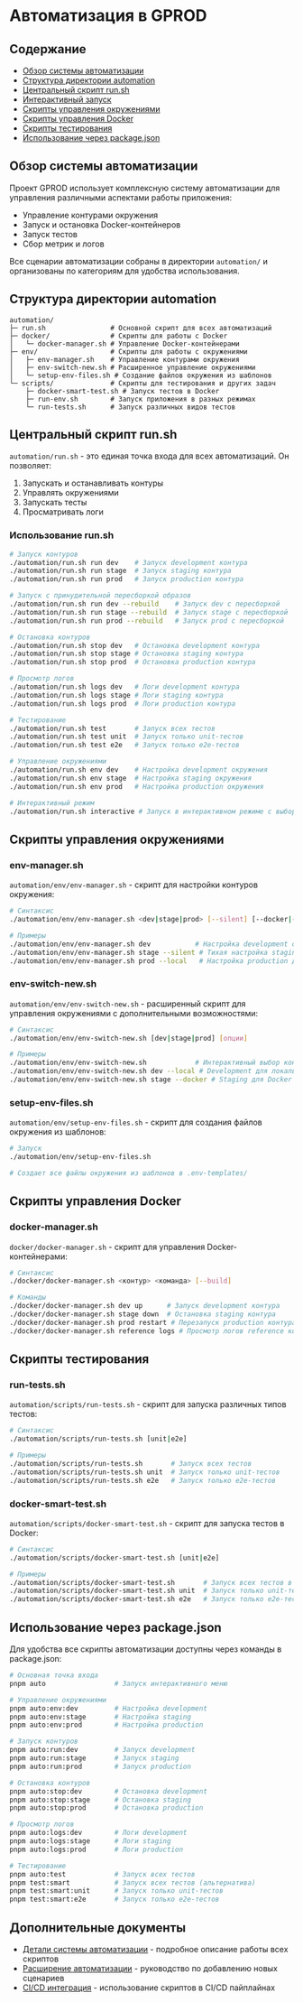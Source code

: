 # Автоматизация в GPROD

## Содержание

- [Обзор системы автоматизации](#обзор-системы-автоматизации)
- [Структура директории automation](#структура-директории-automation)
- [Центральный скрипт run.sh](#центральный-скрипт-runsh)
- [Интерактивный запуск](interactive-run.md)
- [Скрипты управления окружениями](#скрипты-управления-окружениями)
- [Скрипты управления Docker](#скрипты-управления-docker)
- [Скрипты тестирования](#скрипты-тестирования)
- [Использование через package.json](#использование-через-packagejson)

## Обзор системы автоматизации

Проект GPROD использует комплексную систему автоматизации для управления различными аспектами работы приложения:

- Управление контурами окружения
- Запуск и остановка Docker-контейнеров
- Запуск тестов
- Сбор метрик и логов

Все сценарии автоматизации собраны в директории `automation/` и организованы по категориям для удобства использования.

## Структура директории automation

```
automation/
├─ run.sh                # Основной скрипт для всех автоматизаций
├─ docker/               # Скрипты для работы с Docker
│   └─ docker-manager.sh # Управление Docker-контейнерами
├─ env/                  # Скрипты для работы с окружениями
│   ├─ env-manager.sh    # Управление контурами окружения
│   ├─ env-switch-new.sh # Расширенное управление окружениями
│   └─ setup-env-files.sh # Создание файлов окружения из шаблонов
└─ scripts/              # Скрипты для тестирования и других задач
    ├─ docker-smart-test.sh # Запуск тестов в Docker
    ├─ run-env.sh        # Запуск приложения в разных режимах
    └─ run-tests.sh      # Запуск различных видов тестов
```

## Центральный скрипт run.sh

`automation/run.sh` - это единая точка входа для всех автоматизаций. Он позволяет:

1. Запускать и останавливать контуры
2. Управлять окружениями
3. Запускать тесты
4. Просматривать логи

### Использование run.sh

```bash
# Запуск контуров
./automation/run.sh run dev    # Запуск development контура
./automation/run.sh run stage  # Запуск staging контура
./automation/run.sh run prod   # Запуск production контура

# Запуск с принудительной пересборкой образов
./automation/run.sh run dev --rebuild    # Запуск dev с пересборкой
./automation/run.sh run stage --rebuild  # Запуск stage с пересборкой
./automation/run.sh run prod --rebuild   # Запуск prod с пересборкой

# Остановка контуров
./automation/run.sh stop dev   # Остановка development контура
./automation/run.sh stop stage # Остановка staging контура
./automation/run.sh stop prod  # Остановка production контура

# Просмотр логов
./automation/run.sh logs dev   # Логи development контура
./automation/run.sh logs stage # Логи staging контура
./automation/run.sh logs prod  # Логи production контура

# Тестирование
./automation/run.sh test       # Запуск всех тестов
./automation/run.sh test unit  # Запуск только unit-тестов
./automation/run.sh test e2e   # Запуск только e2e-тестов

# Управление окружениями
./automation/run.sh env dev    # Настройка development окружения
./automation/run.sh env stage  # Настройка staging окружения
./automation/run.sh env prod   # Настройка production окружения

# Интерактивный режим
./automation/run.sh interactive # Запуск в интерактивном режиме с выбором контура и опций
```

## Скрипты управления окружениями

### env-manager.sh

`automation/env/env-manager.sh` - скрипт для настройки контуров окружения:

```bash
# Синтаксис
./automation/env/env-manager.sh <dev|stage|prod> [--silent] [--docker|--local]

# Примеры
./automation/env/env-manager.sh dev           # Настройка development с интерактивным запросом
./automation/env/env-manager.sh stage --silent # Тихая настройка staging
./automation/env/env-manager.sh prod --local   # Настройка production для локального запуска
```

### env-switch-new.sh

`automation/env/env-switch-new.sh` - расширенный скрипт для управления окружениями с дополнительными возможностями:

```bash
# Синтаксис
./automation/env/env-switch-new.sh [dev|stage|prod] [опции]

# Примеры
./automation/env/env-switch-new.sh            # Интерактивный выбор контура
./automation/env/env-switch-new.sh dev --local # Development для локального запуска
./automation/env/env-switch-new.sh stage --docker # Staging для Docker
```

### setup-env-files.sh

`automation/env/setup-env-files.sh` - скрипт для создания файлов окружения из шаблонов:

```bash
# Запуск
./automation/env/setup-env-files.sh

# Создает все файлы окружения из шаблонов в .env-templates/
```

## Скрипты управления Docker

### docker-manager.sh

`docker/docker-manager.sh` - скрипт для управления Docker-контейнерами:

```bash
# Синтаксис
./docker/docker-manager.sh <контур> <команда> [--build]

# Команды
./docker/docker-manager.sh dev up      # Запуск development контура
./docker/docker-manager.sh stage down  # Остановка staging контура
./docker/docker-manager.sh prod restart # Перезапуск production контура
./docker/docker-manager.sh reference logs # Просмотр логов reference контура
```

## Скрипты тестирования

### run-tests.sh

`automation/scripts/run-tests.sh` - скрипт для запуска различных типов тестов:

```bash
# Синтаксис
./automation/scripts/run-tests.sh [unit|e2e]

# Примеры
./automation/scripts/run-tests.sh       # Запуск всех тестов
./automation/scripts/run-tests.sh unit  # Запуск только unit-тестов
./automation/scripts/run-tests.sh e2e   # Запуск только e2e-тестов
```

### docker-smart-test.sh

`automation/scripts/docker-smart-test.sh` - скрипт для запуска тестов в Docker:

```bash
# Синтаксис
./automation/scripts/docker-smart-test.sh [unit|e2e]

# Примеры
./automation/scripts/docker-smart-test.sh       # Запуск всех тестов в Docker
./automation/scripts/docker-smart-test.sh unit  # Запуск только unit-тестов в Docker
./automation/scripts/docker-smart-test.sh e2e   # Запуск только e2e-тестов в Docker
```

## Использование через package.json

Для удобства все скрипты автоматизации доступны через команды в package.json:

```bash
# Основная точка входа
pnpm auto                 # Запуск интерактивного меню

# Управление окружениями
pnpm auto:env:dev         # Настройка development
pnpm auto:env:stage       # Настройка staging
pnpm auto:env:prod        # Настройка production

# Запуск контуров
pnpm auto:run:dev         # Запуск development
pnpm auto:run:stage       # Запуск staging
pnpm auto:run:prod        # Запуск production

# Остановка контуров
pnpm auto:stop:dev        # Остановка development
pnpm auto:stop:stage      # Остановка staging
pnpm auto:stop:prod       # Остановка production

# Просмотр логов
pnpm auto:logs:dev        # Логи development
pnpm auto:logs:stage      # Логи staging
pnpm auto:logs:prod       # Логи production

# Тестирование
pnpm auto:test            # Запуск всех тестов
pnpm test:smart           # Запуск всех тестов (альтернатива)
pnpm test:smart:unit      # Запуск только unit-тестов
pnpm test:smart:e2e       # Запуск только e2e-тестов
```

## Дополнительные документы

- [Детали системы автоматизации](automation-details.md) - подробное описание работы всех скриптов
- [Расширение автоматизации](automation-extension.md) - руководство по добавлению новых сценариев
- [CI/CD интеграция](automation-cicd.md) - использование скриптов в CI/CD пайплайнах 
